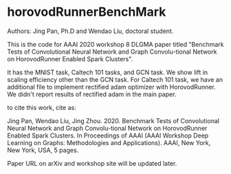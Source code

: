 # horovodRunnerBenchMark
Authors: Jing Pan, Ph.D and Wendao Liu, doctoral student. 

This is the code for AAAI 2020 workshop 8 DLGMA paper titled "Benchmark Tests of Convolutional Neural Network and Graph Convolu-tional Network on HorovodRunner Enabled Spark Clusters". 

It has the MNIST task, Caltech 101 tasks, and GCN task. We show lift in scaling efficiency other than the GCN task. For Caltech 101 task, we have an additional file to implement rectified adam optimizer with HorovodRunner. We didn't report results of rectified adam in the main paper. 

to cite this work, cite as: 

Jing Pan, Wendao Liu, Jing Zhou. 2020. Benchmark Tests of Convolutional Neural Network and Graph Convolu-tional Network on HorovodRunner Enabled Spark Clusters. In Proceedings of AAAI (AAAI Workshop Deep Learning on Graphs: Methodologies and Applications). AAAI, New York, New York, USA, 5 pages.

Paper URL on arXiv and workshop site will be updated later. 
